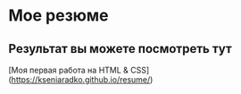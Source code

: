 # Мое резюме

## Результат вы можете посмотреть тут 

[Моя первая работа на HTML & CSS] (https://kseniaradko.github.io/resume/)
